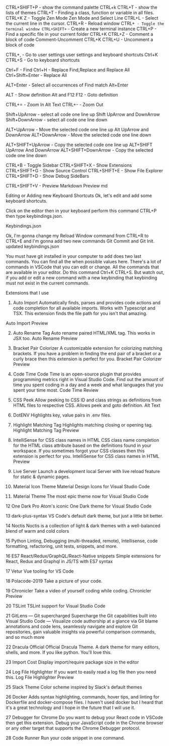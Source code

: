 CTRL+SHIFT+P - show the command palette
CTRL+k CTRL+T - show the lists of themes
CTRL+T - Finding a class, function or variable in all files.
CTRL+K Z - Toggle Zen Mode
Zen Mode and Select Line
CTRL+L - Select the current line in the cursor.
CTRL+R - Reload window
CTRL+` - Toggle the terminal window
CTRL+SHIFT+` - Create a new terminal instance
CTRL+P - Find a specific file in your current folder
CTRL+K CTRL+Z - Comment a block of code
Comment-Uncomment
CTRL+K CTRL+U - Uncomment a block of code

CTRL+, - Go to user settings
user settings and keyboard shortcuts
Ctrl+K CTRL+S - Go to keyboard shortcuts

Ctrl+F - Find
Ctrl+H - Replace
Find,Replace and Replace All
Ctrl+Shift+Enter - Replace All

ALT+Enter - Select all occurrences of Find match
Alt+Enter

 
ALT - Show definition
Alt and F12
F12 - Goto definition

CTRL+= - Zoom In
Alt Text
CTRL+- - Zoom Out

 

Shift+UpArrow - select all code one line up
Shift UpArrow and DownArrow
Shift+DownArrow - select all code one line down

ALT+UpArrow - Move the selected code one line up
Alt UpArrow and DownArrow
ALT+DownArrow - Move the selected code one line down

ALT+SHIFT+UpArrow - Copy the selected code one line up
ALT+SHIFT UpArrow And DownArrow
ALT+SHIFT+DownArrow - Copy the selected code one line down

CTRL+B - Toggle Sidebar
CTRL+SHIFT+X - Show Extensions
CTRL+SHIFT+G - Show Source Control
CTRL+SHIFT+E - Show File Explorer
CTRL+SHIFT+D - Show Debug
SideBars

 
CTRL+SHIFT+V - Preview Markdown
Preview md

Editing or Adding new Keyboard Shortcuts
Ok, let's edit and add some keyboard shortcuts.

Click on the editor then in your keyboard perform this command CTRL+P then type keybindings.json.

Keybindings.json

Ok, I'm gonna change my Reload Window command from CTRL+R to CTRL+E
and I'm gonna add two new commands Git Commit and Git Init.
updated keybindings.json

You must have git installed in your computer to add does two last commands.
You can find all the when possible values here.
There's a lot of commands in VSCode that you can edit or change.
All the commands that are available in your editor. Do this command
Ctrl+K CTRL+S. But watch out, if you add or edit a new command with a new keybinding that keybinding must not exist in the current commands.

Extensions that I use
1. Auto Import
Automatically finds, parses and provides code actions and code completion for all available imports. Works with Typescript and TSX. This extension finds the file path for you isn't that amazing.

Auto Import Preview

2. Auto Rename Tag
Auto rename paired HTML/XML tag. This works in JSX too.
Auto Rename Preview

3. Bracket Pair Colorizer
A customizable extension for colorizing matching brackets. If you have a problem in finding the end pair of a bracket or a curly brace then this extension is perfect for you.
Bracket Pair Colorizer Preview

4. Code Time
Code Time is an open-source plugin that provides programming metrics right in Visual Studio Code. Find out the amount of time you spent coding in a day and a week and what languages that you spent your time most.
Code Time Review

5. CSS Peek
Allow peeking to CSS ID and class strings as definitions from HTML files to respective CSS. Allows peek and goto definition.
Alt Text

6. DotENV
Highlights key, value pairs in .env files.

7. Highlight Matching Tag
Highlights matching closing or opening tag.
Highlight Matching Tag Preview

8. IntelliSense for CSS class names in HTML
CSS class name completion for the HTML class attribute based on the definitions found in your workspace. If you sometimes forgot your CSS classes then this extension is perfect for you.
IntelliSense for CSS class names in HTML Preview

9. Live Server
Launch a development local Server with live reload feature for static & dynamic pages.

10. Material Icon Theme
Material Design Icons for Visual Studio Code

11. Material Theme
The most epic theme now for Visual Studio Code

12 One Dark Pro
Atom's iconic One Dark theme for Visual Studio Code

13 dark-plus-syntax
VS Code's default dark theme, but just a little bit better.

14 Noctis
Noctis is a collection of light & dark themes with a well-balanced blend of warm and cold colors

15 Python
Linting, Debugging (multi-threaded, remote), Intellisense, code formatting, refactoring, unit tests, snippets, and more.

16 ES7 React/Redux/GraphQL/React-Native snippets
Simple extensions for React, Redux and Graphql in JS/TS with ES7 syntax

17 Vetur
Vue tooling for VS Code

18 Polacode-2019
Take a picture of your code.

19 Chronicler
Take a video of yourself coding while coding.
Chronicler Preview

20 TSLint
TSLint support for Visual Studio Code

21 GitLens — Git supercharged
Supercharge the Git capabilities built into Visual Studio Code — Visualize code authorship at a glance via Git blame annotations and code lens, seamlessly navigate and explore Git repositories, gain valuable insights via powerful comparison commands, and so much more

22 Dracula Official
Official Dracula Theme. A dark theme for many editors, shells, and more. If you like python. You'll love this.

23 Import Cost
Display import/require package size in the editor

24 Log File Highlighter
If you want to easily read a log file then you need this.
Log File Highlighter Preview

25 Slack Theme
Color scheme inspired by Slack's default themes

26 Docker
Adds syntax highlighting, commands, hover tips, and linting for Dockerfile and docker-compose files. I haven't used docker but I heard that it's a great technology and I hope in the future that I will use it.

27 Debugger for Chrome
Do you want to debug your React code in VSCode then get this extension. Debug your JavaScript code in the Chrome browser or any other target that supports the Chrome Debugger protocol.

28 Code Runner
Run your code snippet in one command.